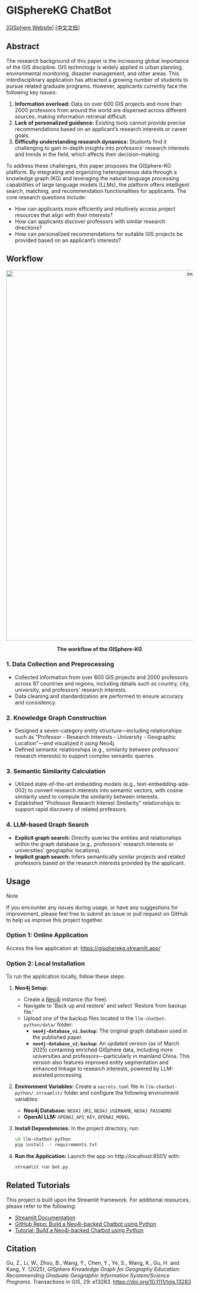 # GISphereKG ChatBot

[[GISphere Website]](https://www.gisphere.info/) [[中文文档]](README_Chinese.md) 

## Abstract

The research background of this paper is the increasing global importance of the GIS discipline. GIS technology is widely applied in urban planning, environmental monitoring, disaster management, and other areas. This interdisciplinary application has attracted a growing number of students to pursue related graduate programs. However, applicants currently face the following key issues:

1. **Information overload:** Data on over 600 GIS projects and more than 2000 professors from around the world are dispersed across different sources, making information retrieval difficult.
2. **Lack of personalized guidance:** Existing tools cannot provide precise recommendations based on an applicant’s research interests or career goals.
3. **Difficulty understanding research dynamics:** Students find it challenging to gain in-depth insights into professors' research interests and trends in the field, which affects their decision-making.

To address these challenges, this paper proposes the GISphere-KG platform. By integrating and organizing heterogeneous data through a knowledge graph (KG) and leveraging the natural language processing capabilities of large language models (LLMs), the platform offers intelligent search, matching, and recommendation functionalities for applicants. The core research questions include:

- How can applicants more efficiently and intuitively access project resources that align with their interests?
- How can applicants discover professors with similar research directions?
- How can personalized recommendations for suitable GIS projects be provided based on an applicant’s interests?

## Workflow

<div align=center>
  <img width="1000" alt="image" src="https://github.com/user-attachments/assets/c51d834e-ca07-454c-855e-a2e2e4bebc05">
  <p><b>The workflow of the GISphere-KG</b></p>
</div>

### 1. Data Collection and Preprocessing

- Collected information from over 600 GIS projects and 2000 professors across 97 countries and regions, including details such as country, city, university, and professors' research interests.
- Data cleaning and standardization are performed to ensure accuracy and consistency.

### 2. Knowledge Graph Construction

- Designed a seven-category entity structure—including relationships such as "Professor - Research Interests - University - Geographic Location"—and visualized it using Neo4j.
- Defined semantic relationships (e.g., similarity between professors' research interests) to support complex semantic queries.

### 3. Semantic Similarity Calculation

- Utilized state-of-the-art embedding models (e.g., text-embedding-ada-002) to convert research interests into semantic vectors, with cosine similarity used to compute the similarity between interests.
- Established "Professor Research Interest Similarity" relationships to support rapid discovery of related professors.

### 4. LLM-based Graph Search

- **Explicit graph search:** Directly queries the entities and relationships within the graph database (e.g., professors' research interests or universities' geographic locations).
- **Implicit graph search:** Infers semantically similar projects and related professors based on the research interests provided by the applicant.

## Usage

> [!NOTE]
>
> If you encounter any issues during usage, or have any suggestions for improvement, please feel free to submit an issue or pull request on GitHub to help us improve this project together. 

### Option 1: Online Application

Access the live application at:
 https://gispherekg.streamlit.app/

### Option 2: Local Installation

To run the application locally, follow these steps:

1. **Neo4j Setup:**

   - Create a [Neo4j](https://neo4j.com/) instance (for free).
   - Navigate to 'Back up and restore' and select 'Restore from backup file.'
   - Upload one of the backup files located in the `llm-chatbot-python/data/` folder:
     - **`neo4j-database_v1.backup`**: The original graph database used in the published paper.
     - **`neo4j-database_v2.backup`**: An updated version (as of March 2025) containing enriched GISphere data, including more universities and professors—particularly in mainland China. This version also features improved entity segmentation and enhanced linkage to research interests, powered by LLM-assisted processing.

2. **Environment Variables:**
    Create a `secrets.toml` file in `llm-chatbot-python/.streamlit/` folder and configure the following environment variables:

   - **Neo4j Database:** `NEO4J_URI`, `NEO4J_USERNAME`, `NEO4J_PASSWORD`
   - **OpenAI LLM:** `OPENAI_API_KEY`, `OPENAI_MODEL`

3. **Install Dependencies:**
    In the project directory, run:

   ```bash
   cd llm-chatbot-python
   pip install -r requirements.txt
   ```

4. **Run the Application:**
    Launch the app on http://localhost:8501/ with:

   ```bash
   streamlit run bot.py
   ```

## Related Tutorials

This project is built upon the Streamlit framework. For additional resources, please refer to the following:

- [Streamlit Documentation](https://docs.streamlit.io/)
- [GitHub Repo: Build a Neo4j-backed Chatbot using Python](https://github.com/neo4j-graphacademy/llm-chatbot-python)
- [Tutorial: Build a Neo4j-backed Chatbot using Python](https://graphacademy.neo4j.com/courses/llm-chatbot-python/1-project-setup/2-setup/)

## Citation

Gu, Z., Li, W., Zhou, B., Wang, Y., Chen, Y., Ye, S., Wang, K., Gu, H. and Kang, Y. (2025), *GISphere Knowledge Graph for Geography Education: Recommending Graduate Geographic Information System/Science Programs*. Transactions in GIS, 29: e13283. https://doi.org/10.1111/tgis.13283
